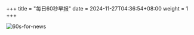 +++
title = "每日60秒早报"
date = 2024-11-27T04:36:54+08:00
weight = 1
+++

![60s-for-news](/img/zaobao/zaobao.png "由 ALAPI 提供支持")
